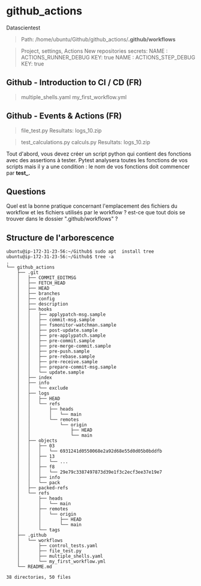# github_actions
Datascientest

> Path: 
> /home/ubuntu/Github/github_actions/**.github/workflows**

> Project, settings, Actions New repositories secrets: 
> NAME : ACTIONS_RUNNER_DEBUG
> KEY: true
> NAME : ACTIONS_STEP_DEBUG
> KEY: true

## Github - Introduction to CI / CD (FR)
> multiple_shells.yaml
> my_first_workflow.yml

## Github - Events & Actions (FR)
> file_test.py
Resultats: logs_10.zip

> test_calculations.py
> calculs.py
Resultats: logs_10.zip

Tout d'abord, vous devez créer un script python qui contient des fonctions avec des assertions à tester. 
Pytest analysera toutes les fonctions de vos scripts mais il y a une condition : 
le nom de vos fonctions doit commencer par **test_.**

## Questions

Quel est la bonne pratique concernant l'emplacement des fichiers du workflow et les fichiers utilisés par le workflow ?
est-ce que tout dois se trouver dans le dossier ".github/workflows" ?

## Structure de l'arborescence

```
ubuntu@ip-172-31-23-56:~/Github$ sudo apt  install tree
ubuntu@ip-172-31-23-56:~/Github$ tree -a 
.
└── github_actions
    ├── .git
    │   ├── COMMIT_EDITMSG
    │   ├── FETCH_HEAD
    │   ├── HEAD
    │   ├── branches
    │   ├── config
    │   ├── description
    │   ├── hooks
    │   │   ├── applypatch-msg.sample
    │   │   ├── commit-msg.sample
    │   │   ├── fsmonitor-watchman.sample
    │   │   ├── post-update.sample
    │   │   ├── pre-applypatch.sample
    │   │   ├── pre-commit.sample
    │   │   ├── pre-merge-commit.sample
    │   │   ├── pre-push.sample
    │   │   ├── pre-rebase.sample
    │   │   ├── pre-receive.sample
    │   │   ├── prepare-commit-msg.sample
    │   │   └── update.sample
    │   ├── index
    │   ├── info
    │   │   └── exclude
    │   ├── logs
    │   │   ├── HEAD
    │   │   └── refs
    │   │       ├── heads
    │   │       │   └── main
    │   │       └── remotes
    │   │           └── origin
    │   │               ├── HEAD
    │   │               └── main
    │   ├── objects
    │   │   ├── 03
    │   │   │   └── 6931241d0550068e2a92d68e55d0d05b0bddfb
    │   │   ├── 13
    │   │   │   └── ...
    │   │   ├── f8
    │   │   │   └── 29e79c3387497873d39e1f3c2ecf3ee37e19e7
    │   │   ├── info
    │   │   └── pack
    │   ├── packed-refs
    │   └── refs
    │       ├── heads
    │       │   └── main
    │       ├── remotes
    │       │   └── origin
    │       │       ├── HEAD
    │       │       └── main
    │       └── tags
    ├── .github
    │   └── workflows
    │       ├── control_tests.yaml
    │       ├── file_test.py
    │       ├── multiple_shells.yaml
    │       └── my_first_workflow.yml
    └── README.md

38 directories, 50 files
```